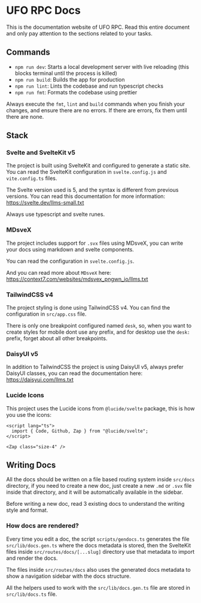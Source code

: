 # UFO RPC Docs

This is the documentation website of UFO RPC. Read this entire document and only pay attention to the sections related to your tasks.

## Commands

- `npm run dev`: Starts a local development server with live reloading (this blocks terminal until the process is killed)
- `npm run build`: Builds the app for production
- `npm run lint`: Lints the codebase and run typescript checks
- `npm run fmt`: Formats the codebase using prettier

Always execute the `fmt`, `lint` and `build` commands when you finish your changes, and ensure there are no errors. If there are errors, fix them until there are none.

## Stack

### Svelte and SvelteKit v5

The project is built using SvelteKit and configured to generate a static site. You can read the SvelteKit configuration in `svelte.config.js` and `vite.config.ts` files.

The Svelte version used is 5, and the syntax is different from previous versions. You can read this documentation for more information: https://svelte.dev/llms-small.txt

Always use typescript and svelte runes.

### MDsveX

The project includes support for `.svx` files using MDsveX, you can write your docs using markdown and svelte components.

You can read the configuration in `svelte.config.js`.

And you can read more about `MDsveX` here: https://context7.com/websites/mdsvex_pngwn_io/llms.txt

### TailwindCSS v4

The project styling is done using TailwindCSS v4. You can find the configuration in `src/app.css` file.

There is only one breakpoint configured named `desk`, so, when you want to create styles for mobile dont use any prefix, and for desktop use the `desk:` prefix, forget about all other breakpoints.

### DaisyUI v5

In addition to TailwindCSS the project is using DaisyUI v5, always prefer DaisyUI classes, you can read the documentation here: https://daisyui.com/llms.txt

### Lucide Icons

This project uses the Lucide icons from `@lucide/svelte` package, this is how you use the icons:

```svelte
<script lang="ts">
  import { Code, Github, Zap } from "@lucide/svelte";
</script>

<Zap class="size-4" />
```

## Writing Docs

All the docs should be written on a file based routing system inside `src/docs` directory, if you need to create a new doc, just create a new `.md` or `.svx` file inside that directory, and it will be automatically available in the sidebar.

Before writing a new doc, read 3 existing docs to understand the writing style and format.

### How docs are rendered?

Every time you edit a doc, the script `scripts/gendocs.ts` generates the file `src/lib/docs.gen.ts` where the docs metadata is stored, then the SvelteKit files inside `src/routes/docs/[...slug]` directory use that metadata to import and render the docs.

The files inside `src/routes/docs` also uses the generated docs metadata to show a navigation sidebar with the docs structure.

All the helpers used to work with the `src/lib/docs.gen.ts` file are stored in `src/lib/docs.ts` file.
